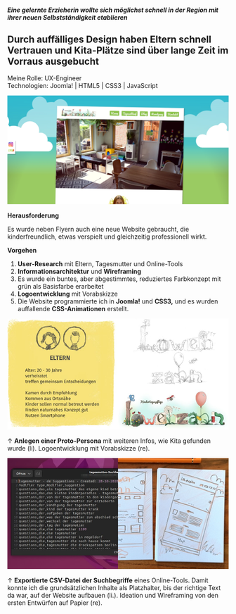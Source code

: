 ##### Eine gelernte Erzieherin wollte sich möglichst schnell in der Region mit ihrer neuen Selbstständigkeit etablieren

## Durch auffälliges Design haben Eltern schnell Vertrauen und Kita-Plätze sind über lange Zeit im Vorraus ausgebucht

<p style="font-size: var(--fs-small-text); line-height: var(--lh-small-text); color: var(--col-link)">Meine Rolle: UX-Engineer<br/>
Technologien: Joomla! | HTML5 | CSS3 | JavaScript</p>

![Website Kita Löwenzahn](../images/Website_Kita_Loew_web1.jpg)

**Herausforderung**

Es wurde neben Flyern auch eine neue Website gebraucht, die kinderfreundlich, etwas verspielt und gleichzeitig professionell wirkt.

**Vorgehen**

1. **User-Research** mit Eltern, Tagesmutter und Online-Tools
2. **Informationsarchitektur** und **Wireframing**
3. Es wurde ein buntes, aber abgestimmtes, reduziertes Farbkonzept mit grün als Basisfarbe erarbeitet
4. **Logoentwicklung** mit Vorabskizze
5. Die Website programmierte ich in **Joomla!** und **CSS3,** und es wurden auffallende **CSS-Animationen** erstellt.

![Proto-Persona der Eltern/Mütter](../images/ProtopersonaLoew.jpg)

<p style="font-size: var(--fs-small-text); line-height: var(--lh-small-text)">&#8593; <strong>Anlegen einer Proto-Persona</strong> mit weiteren Infos, wie Kita gefunden wurde (li). Logoentwicklung mit Vorabskizze (re).</p>

![Suchbegriffe im Bereich Tagesmütter](../images/LoewWireframe.jpg)

<p style="font-size: var(--fs-small-text); line-height: var(--lh-small-text)">&#8593; <strong>Exportierte CSV-Datei der Suchbegriffe</strong> eines Online-Tools. Damit konnte ich die grundsätzlichen Inhalte als Platzhalter, bis der richtige Text da war, auf der Website aufbauen (li.). Ideation und Wireframing von den ersten Entwürfen auf Papier (re).</p>
